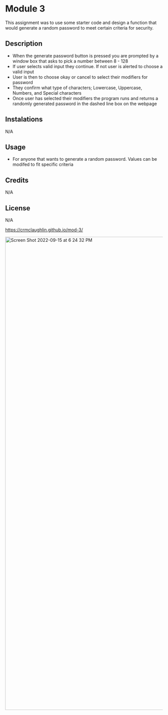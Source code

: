 # Module 3

This assignment was to use some starter code and design a function that would generate a random password to meet certain criteria for security.

## Description

- When the generate password button is pressed you are prompted by a window box that asks to pick a number between 8 - 128
- If user selects valid input they continue. If not user is alerted to choose a valid input
- User is then to choose okay or cancel to select their modifiers for password
- They confirm what type of characters; Lowercase, Uppercase, Numbers, and Special characters
- Once user has selected their modifiers the program runs and returns a randomly generated password in the dashed line box on the webpage

## Instalations
N/A

## Usage

- For anyone that wants to generate a random password. Values can be modifed to fit specific criteria

## Credits

N/A

## License
N/A


https://crmclaughlin.github.io/mod-3/

<img width="1512" alt="Screen Shot 2022-09-15 at 6 24 32 PM" src="https://user-images.githubusercontent.com/111208223/190526152-4ac7ed26-63c9-4616-bfc9-29269232db62.png">
